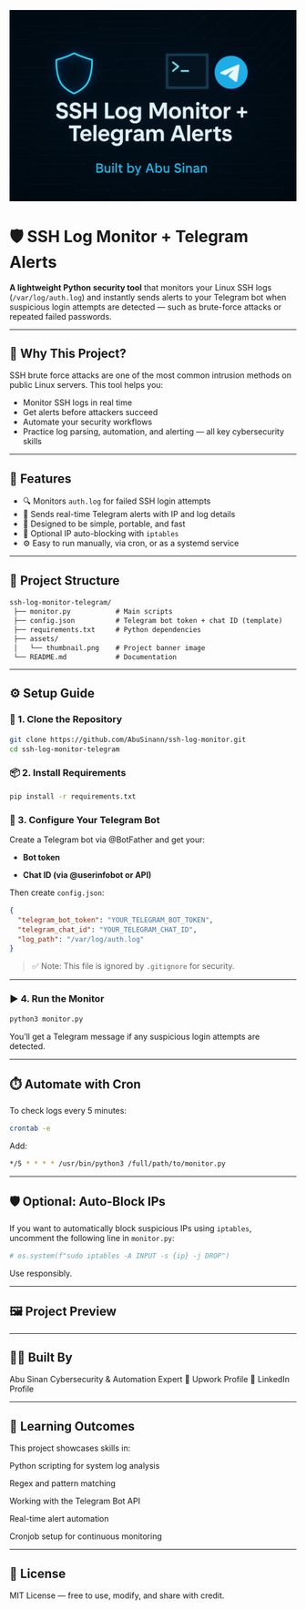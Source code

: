 ![SSH Log Monitor + Telegram Alerts](assets/thumbnail.png)

# 🛡️ SSH Log Monitor + Telegram Alerts

**A lightweight Python security tool** that monitors your Linux SSH logs (`/var/log/auth.log`) and instantly sends alerts to your Telegram bot when suspicious login attempts are detected — such as brute-force attacks or repeated failed passwords.

---

## 🚀 Why This Project?

SSH brute force attacks are one of the most common intrusion methods on public Linux servers. This tool helps you:
- Monitor SSH logs in real time
- Get alerts before attackers succeed
- Automate your security workflows
- Practice log parsing, automation, and alerting — all key cybersecurity skills

---

## 🧩 Features

- 🔍 Monitors `auth.log` for failed SSH login attempts
- 📲 Sends real-time Telegram alerts with IP and log details
- 🧠 Designed to be simple, portable, and fast
- 🔐 Optional IP auto-blocking with `iptables`
- ⚙️ Easy to run manually, via cron, or as a systemd service

---

## 📂 Project Structure
```
ssh-log-monitor-telegram/
 ├── monitor.py           # Main scripts 
 ├── config.json          # Telegram bot token + chat ID (template)
 ├── requirements.txt     # Python dependencies
 ├── assets/
 │   └── thumbnail.png    # Project banner image
 └── README.md            # Documentation
```
---

## ⚙️ Setup Guide

### 🔧 1. Clone the Repository

```bash
git clone https://github.com/AbuSinann/ssh-log-monitor.git
cd ssh-log-monitor-telegram
```
### 📦 2. Install Requirements

```bash
pip install -r requirements.txt
```

### 🔑 3. Configure Your Telegram Bot

Create a Telegram bot via @BotFather and get your:

- **Bot token**

- **Chat ID (via @userinfobot or API)**


Then create `config.json`:

```json
{
  "telegram_bot_token": "YOUR_TELEGRAM_BOT_TOKEN",
  "telegram_chat_id": "YOUR_TELEGRAM_CHAT_ID",
  "log_path": "/var/log/auth.log"
}
```

> ✅ Note: This file is ignored by `.gitignore` for security.

---

### ▶️ 4. Run the Monitor

```bash
python3 monitor.py
```

You’ll get a Telegram message if any suspicious login attempts are detected.


---

## ⏱️ Automate with Cron

To check logs every 5 minutes:

```bash
crontab -e
```

Add:
```bash
*/5 * * * * /usr/bin/python3 /full/path/to/monitor.py
```

---

## 🛡️ Optional: Auto-Block IPs

If you want to automatically block suspicious IPs using `iptables`, uncomment the following line in `monitor.py`:

```python
# os.system(f"sudo iptables -A INPUT -s {ip} -j DROP")
```

Use responsibly.

---

## 🖼️ Project Preview

---

## 👨‍💻 Built By

Abu Sinan
Cybersecurity & Automation Expert
🔗 Upwork Profile
🔗 LinkedIn Profile

---

## 🧠 Learning Outcomes

This project showcases skills in:

Python scripting for system log analysis

Regex and pattern matching

Working with the Telegram Bot API

Real-time alert automation

Cronjob setup for continuous monitoring

---

## 📄 License

MIT License — free to use, modify, and share with credit.